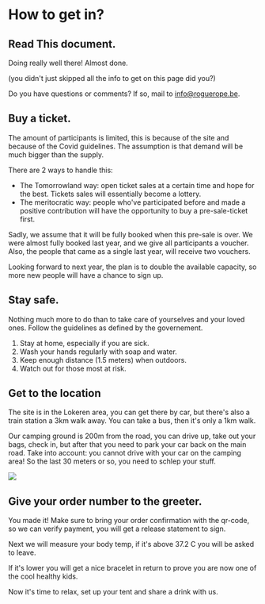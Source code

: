 # How to get in?

## Read This document.

Doing really well there! Almost done.

\(you didn't just skipped all the info to get on this page did you?\)


Do you have questions or comments? If so, mail to [info@roguerope.be](mailto:info@roguerope.be).

## Buy a ticket.
The amount of participants is limited, this is because of the site and because of the Covid guidelines. The assumption is that demand will be much bigger than the supply. 

There are 2 ways to handle this: 
* The Tomorrowland way: open ticket sales at a certain time and hope for the best. Tickets sales will essentially become a lottery. 
* The meritocratic way: people who've participated before and made a positive contribution will have the opportunity to buy a pre-sale-ticket first. 

Sadly, we assume that it will be fully booked when this pre-sale is over. We were almost fully booked last year, and we give all participants a voucher. Also, the people that came as a single last year, will receive two vouchers.

Looking forward to next year, the plan is to double the available capacity, so more new people will have a chance to sign up.

## Stay safe.

Nothing much more to do than to take care of yourselves and your loved ones. Follow the guidelines as defined by the governement.

1. Stay at home, especially if you are sick.
2. Wash your hands regularly with soap and water.
3. Keep enough distance \(1.5 meters\) when outdoors.
4. Watch out for those most at risk.

## Get to the location

The site is in the Lokeren area, you can get there by car, but there's also a train station a 3km walk away. You can take a bus, then it's only a 1km walk.

Our camping ground is 200m from the road, you can drive up, take out your bags, check in, but after that you need to park your car back on the main road. Take into account: you cannot drive with your car on the camping area! So the last 30 meters or so, you need to schlep your stuff.

![](https://giphy.com/embed/26tk1KT57P93lzgSk)

## Give your order number to the greeter.

You made it! Make sure to bring your order confirmation with the qr-code, so we can verify payment, you will get a release statement to sign.

Next we will measure your body temp, if it's above 37.2 C you will be asked to leave.

If it's lower you will get a nice bracelet in return to prove you are now one of the cool healthy kids.

Now it's time to relax, set up your tent and share a drink with us.